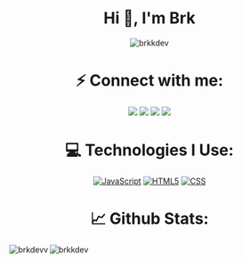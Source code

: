 
<h1 align="center">Hi 👋, I'm Brk</h1>

<p align="center"> <img src="https://komarev.com/ghpvc/?username=brkkdev&label=Profile%20views&color=0e75b6&style=flat" alt="brkkdev" /> </p>

<h1 align="center">⚡ Connect with me:</h1>
<p align="center">
<a href="https://discord.com/users/779975215580971049"><img src="https://shields.io/badge/brk-111111.svg?&amp;style=for-the-badge&amp;logo=discord" style="max-width:100%;"></a>
<a href="https://github.com/brkkdev"><img src="https://shields.io/badge/brkkdev-111111.svg?&amp;style=for-the-badge&amp;logo=github" style="max-width:100%;"></a>
<a href="https://instagram.com/buraqprlk"><img src="https://shields.io/badge/lnaburak-111111.svg?&amp;style=for-the-badge&amp;logo=instagram" style="max-width:100%;"></a>
<a href="https://discord.gg/dontcry"><img src="https://shields.io/badge/My Discord Server-111111.svg?&amp;style=for-the-badge&amp;" style="max-width:100%;"></a>
  
</p>

<h1 align="center">💻 Technologies I Use:</h1>
<p align="center">
<a href="#"><img alt="JavaScript" src="https://img.shields.io/badge/-Javascript-edb200?style=blue&amp;logo=javascript&amp;logoColor=white" style="max-width:100%;"></a>
<a href="#"><img alt="HTML5" src="https://img.shields.io/badge/-HTML5-E34F26?style=blue&amp;logo=html5&amp;logoColor=white" style="max-width:100%;"></a>
<a href="#"><img alt="CSS" src="https://img.shields.io/badge/-CSS3-264de4?style=blue&amp;logo=css3&amp;logoColor=white" style="max-width:100%;"></a>



  </p>

<h1 align="center">📈 Github Stats:</h1>

<p><img align="left" src="https://github-readme-stats.vercel.app/api/top-langs?username=brkkdev&show_icons=true&locale=en&layout=compact" alt="brkdevv" /></p>

<p>&nbsp;<img align="left" src="https://github-readme-stats.vercel.app/api?username=brkkdev&show_icons=true&locale=en" alt="brkkdev" /></p>
